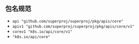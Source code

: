 ## 包名规范 

- `api "github.com/superproj/superproj/pkg/apis/core"`
- `apiv1 "github.com/superproj/superproj/pkg/apis/core/v1"`
- `corev1 "k8s.io/api/core/v1"`
- `"k8s.io/api/core"`
